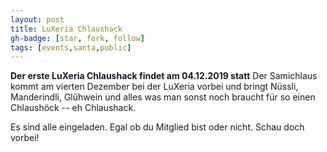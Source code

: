 ```yaml
---
layout: post
title: LuXeria Chlaushack
gh-badge: [star, fork, follow]
tags: [events,santa,public]
---
```

__Der erste LuXeria Chlaushack findet am 04.12.2019 statt__
Der Samichlaus kommt am vierten Dezember bei der LuXeria vorbei und bringt Nüssli, Manderindli, Glühwein und alles was man sonst noch braucht für so einen Chlaushöck -- eh Chlaushack.

Es sind alle eingeladen. Egal ob du Mitglied bist oder nicht. Schau doch vorbei!
